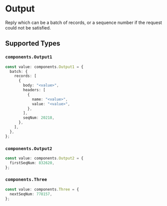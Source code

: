 # Output

Reply which can be a batch of records, or a sequence number if the request could not be satisfied.


## Supported Types

### `components.Output1`

```typescript
const value: components.Output1 = {
  batch: {
    records: [
      {
        body: "<value>",
        headers: [
          {
            name: "<value>",
            value: "<value>",
          },
        ],
        seqNum: 20218,
      },
    ],
  },
};
```

### `components.Output2`

```typescript
const value: components.Output2 = {
  firstSeqNum: 832620,
};
```

### `components.Three`

```typescript
const value: components.Three = {
  nextSeqNum: 778157,
};
```

